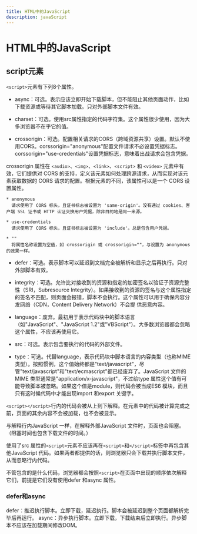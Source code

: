 ```yaml
---
title: HTML中的JavaScript
description: javaScript
---
```


# HTML中的JavaScript

## script元素

`<script>`元素有下列8个属性。

* async：可选。表示应该立即开始下载脚本，但不能阻止其他页面动作，比如下载资源或等待其它脚本加载。只对外部脚本文件有效。

* charset：可选。使用src属性指定的代码字符集。这个属性很少使用，因为大多浏览器不在乎它的值。

* crossorigin：可选。配置相关请求的CORS（跨域资源共享）设置。默认不使用CORS。corssorigin="anonymous"配置文件请求不必设置凭据标志。corssorigin="use-credentials"设置凭据标志，意味着出战请求会包含凭据。

crossorigin 属性在 `<audio>`、`<img>`、`<link>`、`<script>` 和 `<video>` 元素中有效，它们提供对 CORS 的支持，定义该元素如何处理跨源请求，从而实现对该元素获取数据的 CORS 请求的配置。根据元素的不同，该属性可以是一个 CORS 设置属性。

    * anonymous
      请求使用了 CORS 标头，且证书标志被设置为 'same-origin'。没有通过 cookies、客户端 SSL 证书或 HTTP 认证交换用户凭据，除非目的地是同一来源。

    * use-credentials
      请求使用了 CORS 标头，且证书标志被设置为 'include'。总是包含用户凭据。

    * ""
      将属性名称设置为空值，如 crossorigin 或 crossorigin=""，与设置为 anonymous 的效果一样。

* defer：可选。表示脚本可以延迟到文档完全被解析和显示之后再执行。只对外部脚本有效。

* integrity：可选。允许比对接收到的资源和指定的加密签名以验证子资源完整性（SRI，Subresource Integrity）。如果接收到的资源的签名与这个属性指定的签名不匹配，则页面会报错，脚本不会执行。这个属性可以用于确保内容分发网络（CDN，Content Delivery Network）不会提
供恶意内容。

* language：废弃。最初用于表示代码块中的脚本语言（如"JavaScript"、"JavaScript 1.2"或"VBScript"）。大多数浏览器都会忽略这个属性，不应该再使用它。

* src：可选。表示包含要执行的代码的外部文件。

* type：可选。代替language，表示代码块中脚本语言的内容类型（也称MIME 类型）。按照惯例，这个值始终都是"text/javascript"，尽管"text/javascript"和"text/ecmascript"都已经废弃了。JavaScript 文件的MIME 类型通常是"application/x-javascript"，不过给type 属性这个值有可能导致脚本被忽略。如果这个值是module，则代码会被当成ES6 模块，而且只有这时候代码中才能出现import 和export 关键字。

`<script></script>`行内的代码会被从上到下解释。在元素中的代码被计算完成之前，页面的其余内容不会被加载，也不会被显示。

与解释行内JavaScript 一样，在解释外部JavaScript 文件时，页面也会阻塞。（阻塞时间也包含下载文件的时间。）

使用了src 属性的`<script>`元素不应该再在`<script>`和`</script>`标签中再包含其他JavaScript 代码。如果两者都提供的话，则浏览器只会下载并执行脚本文件，从而忽略行内代码。

不管包含的是什么代码，浏览器都会按照`<script>`在页面中出现的顺序依次解释它们，前提是它们没有使用defer 和async 属性。

### defer和async

defer：推迟执行脚本。立即下载，延迟执行。脚本会被延迟到整个页面都解析完毕后再运行。
async：异步执行脚本。立即下载，下载结束后立即执行。异步脚本不应该在加载期间修改DOM。
